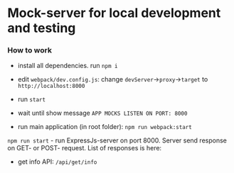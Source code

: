 # Mock-server for local development and testing

### How to work

* install all dependencies. run `npm i`

* edit `webpack/dev.config.js`: change `devServer`->`proxy`->`target` to `http://localhost:8000`

* run `start`

* wait until show message `APP MOCKS LISTEN ON PORT: 8000`

* run main application (in root folder): `npm run webpack:start` 

`npm run start` - run ExpressJs-server on port 8000. Server send response on GET- or POST- request. List of responses is here:

* get info API: `/api/get/info`
